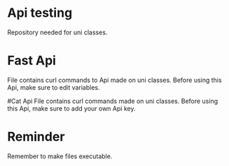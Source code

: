 
# Api testing

Repository needed for uni classes.

# Fast Api
File contains curl commands to Api made on uni classes. Before using this Api, make sure to edit variables.

#Cat Api
File contains curl commands made on uni classes. Before using this Api, make sure to add your own Api key.

# Reminder
Remember to make files executable.

